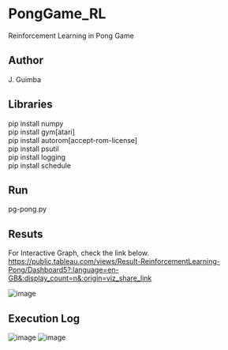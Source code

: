 # PongGame_RL
Reinforcement Learning in Pong Game

## Author
J. Guimba

## Libraries
pip install numpy</br>
pip install gym[atari]</br>
pip install autorom[accept-rom-license]</br>
pip install psutil</br>
pip install logging</br>
pip install schedule

## Run
pg-pong.py

## Resuts
For Interactive Graph, check the link below.</br>
https://public.tableau.com/views/Result-ReinforcementLearning-Pong/Dashboard5?:language=en-GB&:display_count=n&:origin=viz_share_link

![image](https://user-images.githubusercontent.com/99978258/184051505-ab531ef3-f0fb-473a-8a70-2cc20d6d1983.png)

## Execution Log
![image](https://user-images.githubusercontent.com/99978258/184059231-0a4b7ad4-61df-479f-8741-798cdc42dc77.png)
![image](https://user-images.githubusercontent.com/99978258/184059336-dc37fc84-e9ca-4dde-92d3-e6ec76c14f16.png)
